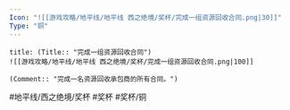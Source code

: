 ```yaml
---
Icon: "![[游戏攻略/地平线/地平线 西之绝境/奖杯/完成一组资源回收合同.png|30]]"
Type: "铜"
---
```

```ad-common-bronze-trophy
title: (Title:: "完成一组资源回收合同")
![[游戏攻略/地平线/地平线 西之绝境/奖杯/完成一组资源回收合同.png|100]]

(Comment:: "完成一名资源回收承包商的所有合同。")
```

#地平线/西之绝境/奖杯 #奖杯 #奖杯/铜
